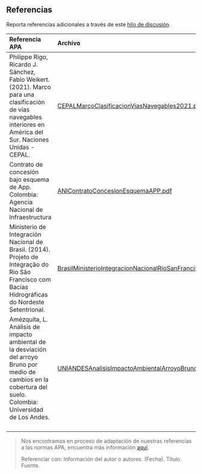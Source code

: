 ## Referencias

Reporta referencias adicionales a través de este [hilo de discusión](https://github.com/rcfdtools/R.HydroTools/discussions/27).

| Referencia APA                                                                                                                                                     | Archivo                                                                                                                                                                         | Notas                                                      | Referenciado por |
|:-------------------------------------------------------------------------------------------------------------------------------------------------------------------|:--------------------------------------------------------------------------------------------------------------------------------------------------------------------------------|:-----------------------------------------------------------|:-----------------|
| Philippe Rigo, Ricardo J. Sánchez, Fabio Weikert. (2021). Marco para una clasificación de vías navegables interiores en América del Sur. Naciones Unidas - CEPAL.  | [CEPALMarcoClasificacionViasNavegables2021.pdf](https://repositorio.cepal.org/bitstream/handle/11362/47663/3/S2100686_es.pdf)                                                   | Galibo vertical Mínimo en pasos de vía, Pág. 35 Cuadro 10. | 1000012181       |
| Contrato de concesión bajo esquema de App. Colombia: Agencia Nacional de Infraestructura                                                                           | [ANIContratoConcesionEsquemaAPP.pdf](https://www.ani.gov.co/sites/default/files/4._apendice_0_-_alcance.pdf)                                                                    |                                                            |                  |
| Ministerio de Integración Nacional de Brasil. (2014). Projeto de Integração do Rio São Francisco com Bacias Hidrográficas do Nordeste Setentrional.                | [BrasilMinisterioIntegracionNacionalRioSanFrancisco2014.pdf](https://cdn.agenciapeixevivo.org.br/media/2019/06/Apresenta%E2%94%9C%D0%B7%E2%94%9C%D0%B3o-PISF-CBHSF-maio-14.pdf) |                                                            |                  |
| Amézquita, L. Análisis de impacto ambiental de la desviación del arroyo Bruno por medio de cambios en la cobertura del suelo. Colombia: Universidad de Los Andes.  | [UNIANDESAnalisisImpactoAmbientalArroyoBruno.pdf](https://repositorio.uniandes.edu.co/bitstream/handle/1992/55453/25472.pdf)                                                    |                                                            |                  |
|  |  |  |  |
|  |  |  |  |
|  |  |  |  |
|  |  |  |  |
 


> Nos encontramos en proceso de adaptación de nuestras referencias a las normas APA, encuentra más información [aquí](https://normas-apa.org/referencias/).
> 
> Referenciar con: Información del autor o autores. (Fecha). Título. Fuente. 
